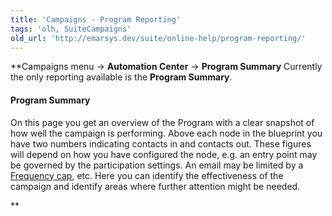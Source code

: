 ```yaml
---
title: 'Campaigns - Program Reporting'
tags: 'olh, SuiteCampaigns'
old_url: 'http://emarsys.dev/suite/online-help/program-reporting/'
---
```


**Campaigns menu -> **Automation Center** -> **Program Summary** Currently the only reporting available is the **Program Summary**.

#### Program Summary

 On this page you get an overview of the Program with a clear snapshot of how well the campaign is performing. Above each node in the blueprint you have two numbers indicating contacts in and contacts out. These figures will depend on how you have configured the node, e.g. an entry point may be governed by the participation settings. An email may be limited by a [Frequency cap](/olh/frequency-cap.md "Admin – Frequency Cap Overview"), etc. Here you can identify the effectiveness of the campaign and identify areas where further attention might be needed.

**